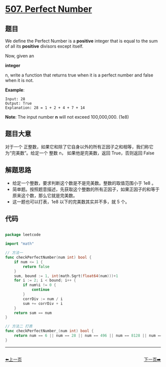 # [507. Perfect Number](https://leetcode.com/problems/perfect-number/)



## 题目

We define the Perfect Number is a **positive** integer that is equal to the sum of all its **positive** divisors except itself.

Now, given an

**integer**

n, write a function that returns true when it is a perfect number and false when it is not.

**Example**:

```
Input: 28
Output: True
Explanation: 28 = 1 + 2 + 4 + 7 + 14
```

**Note**: The input number **n** will not exceed 100,000,000. (1e8)

## 题目大意

对于一个 正整数，如果它和除了它自身以外的所有正因子之和相等，我们称它为“完美数”。给定一个 整数 n， 如果他是完美数，返回 True，否则返回 False

## 解题思路

- 给定一个整数，要求判断这个数是不是完美数。整数的取值范围小于 1e8 。
- 简单题。按照题意描述，先获取这个整数的所有正因子，如果正因子的和等于原来这个数，那么它就是完美数。
- 这一题也可以打表，1e8 以下的完美数其实并不多，就 5 个。

## 代码

```go

package leetcode

import "math"

// 方法一
func checkPerfectNumber(num int) bool {
	if num <= 1 {
		return false
	}
	sum, bound := 1, int(math.Sqrt(float64(num)))+1
	for i := 2; i < bound; i++ {
		if num%i != 0 {
			continue
		}
		corrDiv := num / i
		sum += corrDiv + i
	}
	return sum == num
}

// 方法二 打表
func checkPerfectNumber_(num int) bool {
	return num == 6 || num == 28 || num == 496 || num == 8128 || num == 33550336
}

```


----------------------------------------------
<div style="display: flex;justify-content: space-between;align-items: center;">
<p><a href="https://books.halfrost.com/leetcode/ChapterFour/0500~0599/0503.Next-Greater-Element-II/">⬅️上一页</a></p>
<p><a href="https://books.halfrost.com/leetcode/ChapterFour/0500~0599/0508.Most-Frequent-Subtree-Sum/">下一页➡️</a></p>
</div>

